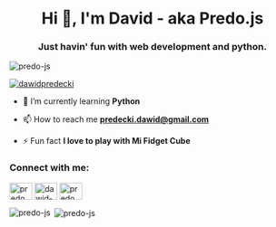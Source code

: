 <h1 align="center">Hi 👋, I'm David - aka Predo.js</h1>
<h3 align="center">Just havin' fun with web development and python.</h3>

<p align="left"> <img src="https://komarev.com/ghpvc/?username=predo-js&label=Profile%20views&color=0e75b6&style=flat-square" alt="predo-js" /> </p>

<p align="left"> <a href="https://twitter.com/dawidpredecki" target="blank"><img src="https://img.shields.io/twitter/follow/dawidpredecki?logo=twitter&style=for-the-badge" alt="dawidpredecki" /></a> </p>

- 🌱 I’m currently learning **Python**

- 📫 How to reach me **predecki.dawid@gmail.com**

- ⚡ Fun fact **I love to play with Mi Fidget Cube**

<p align="left">
<h3 align="left">Connect with me:</h3>
<a href="https://twitter.com/predo_js" target="blank"><img align="center" src="https://cdn.jsdelivr.net/npm/simple-icons@3.0.1/icons/twitter.svg" alt="predo_js" height="30" width="40" /></a>
<a href="https://linkedin.com/in/dawid-predecki-83b511152" target="blank"><img align="center" src="https://cdn.jsdelivr.net/npm/simple-icons@3.0.1/icons/linkedin.svg" alt="dawid-predecki-83b511152" height="30" width="40" /></a>
<a href="https://www.youtube.com/c/predo" target="blank"><img align="center" src="https://cdn.jsdelivr.net/npm/simple-icons@3.0.1/icons/youtube.svg" alt="predo" height="30" width="40" /></a>
</p>

<p><img align="left" src="https://github-readme-stats.vercel.app/api/top-langs/?username=predo-js&layout=compact" alt="predo-js" /></p>

<p>&nbsp;<img align="center" src="https://github-readme-stats.vercel.app/api?username=predo-js&show_icons=true" alt="predo-js" /></p>

